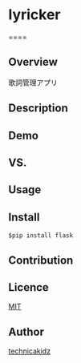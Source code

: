 # lyricker
====

## Overview
歌詞管理アプリ

## Description

## Demo

## VS. 

## Usage

## Install

```
$pip install flask
```

## Contribution

## Licence

[MIT](https://github.com/tcnksm/tool/blob/master/LICENCE)

## Author

[technicakidz](https://github.com/technicakidz)
